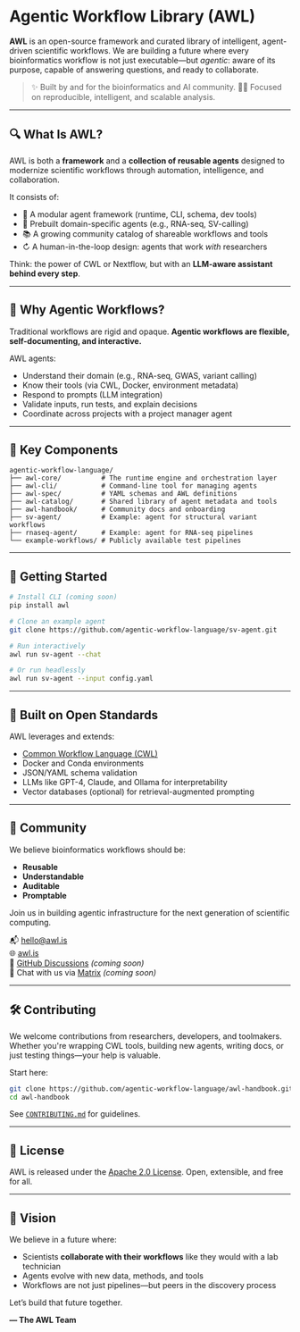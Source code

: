 # Agentic Workflow Library (AWL)

**AWL** is an open-source framework and curated library of intelligent, agent-driven scientific workflows.
We are building a future where every bioinformatics workflow is not just executable—but *agentic*: aware of its purpose, capable of answering questions, and ready to collaborate.

> ✨ Built by and for the bioinformatics and AI community.
> 🧜‍♂️ Focused on reproducible, intelligent, and scalable analysis.

---

## 🔍 What Is AWL?

AWL is both a **framework** and a **collection of reusable agents** designed to modernize scientific workflows through automation, intelligence, and collaboration.

It consists of:

* 🧱 A modular agent framework (runtime, CLI, schema, dev tools)
* 🤖 Prebuilt domain-specific agents (e.g., RNA-seq, SV-calling)
* 📚 A growing community catalog of shareable workflows and tools
* ↻ A human-in-the-loop design: agents that work *with* researchers

Think: the power of CWL or Nextflow, but with an **LLM-aware assistant behind every step**.

---

## 🧬 Why Agentic Workflows?

Traditional workflows are rigid and opaque.
**Agentic workflows are flexible, self-documenting, and interactive.**

AWL agents:

* Understand their domain (e.g., RNA-seq, GWAS, variant calling)
* Know their tools (via CWL, Docker, environment metadata)
* Respond to prompts (LLM integration)
* Validate inputs, run tests, and explain decisions
* Coordinate across projects with a project manager agent

---

## 🧠 Key Components

```
agentic-workflow-language/
├── awl-core/          # The runtime engine and orchestration layer
├── awl-cli/           # Command-line tool for managing agents
├── awl-spec/          # YAML schemas and AWL definitions
├── awl-catalog/       # Shared library of agent metadata and tools
├── awl-handbook/      # Community docs and onboarding
├── sv-agent/          # Example: agent for structural variant workflows
├── rnaseq-agent/      # Example: agent for RNA-seq pipelines
└── example-workflows/ # Publicly available test pipelines
```

---

## 🚀 Getting Started

```bash
# Install CLI (coming soon)
pip install awl

# Clone an example agent
git clone https://github.com/agentic-workflow-language/sv-agent.git

# Run interactively
awl run sv-agent --chat

# Or run headlessly
awl run sv-agent --input config.yaml
```

---

## 🧋 Built on Open Standards

AWL leverages and extends:

* [Common Workflow Language (CWL)](https://www.commonwl.org/)
* Docker and Conda environments
* JSON/YAML schema validation
* LLMs like GPT-4, Claude, and Ollama for interpretability
* Vector databases (optional) for retrieval-augmented prompting

---

## 🤝 Community

We believe bioinformatics workflows should be:

* **Reusable**
* **Understandable**
* **Auditable**
* **Promptable**

Join us in building agentic infrastructure for the next generation of scientific computing.

📬 [hello@awl.is](mailto:hello@awl.is)  
🌐 [awl.is](https://awl.is)  
📣 [GitHub Discussions](https://github.com/orgs/agentic-workflow-language/discussions) *(coming soon)*  
💬 Chat with us via [Matrix](https://matrix.to/#/#awl:matrix.org) *(coming soon)*

---

## 🛠️ Contributing

We welcome contributions from researchers, developers, and toolmakers.
Whether you're wrapping CWL tools, building new agents, writing docs, or just testing things—your help is valuable.

Start here:

```bash
git clone https://github.com/agentic-workflow-language/awl-handbook.git
cd awl-handbook
```

See [`CONTRIBUTING.md`](https://github.com/agentic-workflow-language/awl-handbook/blob/main/CONTRIBUTING.md) for guidelines.

---

## 📜 License

AWL is released under the [Apache 2.0 License](LICENSE).
Open, extensible, and free for all.

---

## 🔭 Vision

We believe in a future where:

* Scientists **collaborate with their workflows** like they would with a lab technician
* Agents evolve with new data, methods, and tools
* Workflows are not just pipelines—but peers in the discovery process

Let’s build that future together.

**— The AWL Team**
